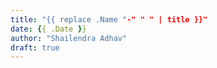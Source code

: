 ```yaml
---
title: "{{ replace .Name "-" " " | title }}"
date: {{ .Date }}
author: "Shailendra Adhav"
draft: true
---
```


